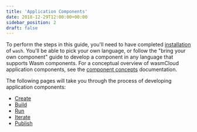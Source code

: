 ```yaml
---
title: 'Application Components'
date: 2018-12-29T12:00:00+00:00
sidebar_position: 2
draft: false
---
```


To perform the steps in this guide, you'll need to have completed [installation](/docs/installation) of `wash`. You'll be able to pick your own language, or follow the "bring your own component" guide to develop a component in any language that supports Wasm components. For a conceptual overview of wasmCloud application components, see the [component concepts](/docs/concepts/components) documentation.

The following pages will take you through the process of developing application components:

- [Create](./generate)
- [Build](./build)
- [Run](./run)
- [Iterate](./update)
- [Publish](./publish)
